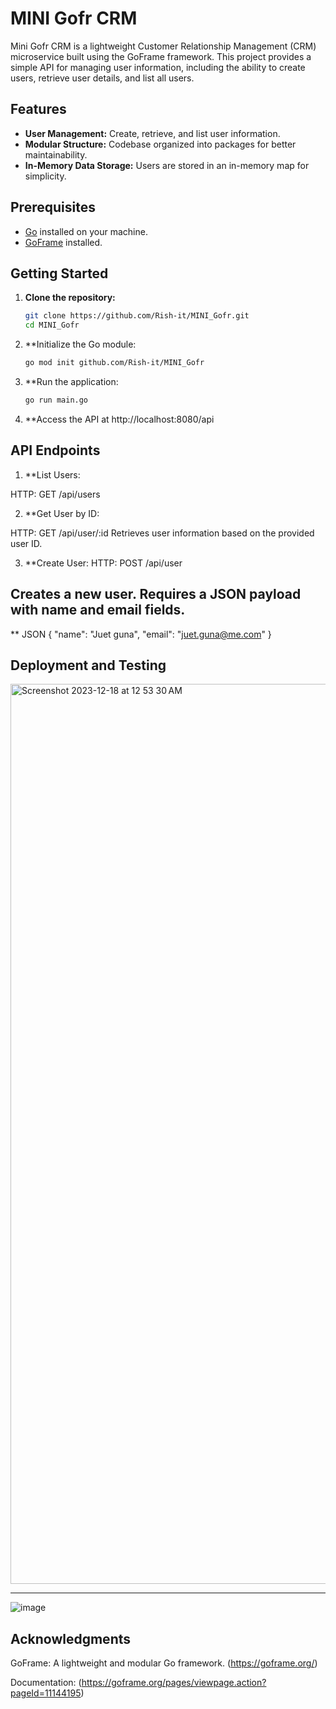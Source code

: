 # MINI Gofr CRM

Mini Gofr CRM is a lightweight Customer Relationship Management (CRM) microservice built using the GoFrame framework. This project provides a simple API for managing user information, including the ability to create users, retrieve user details, and list all users.

## Features

- **User Management:** Create, retrieve, and list user information.
- **Modular Structure:** Codebase organized into packages for better maintainability.
- **In-Memory Data Storage:** Users are stored in an in-memory map for simplicity.

## Prerequisites

- [Go](https://golang.org/dl/) installed on your machine.
- [GoFrame](https://goframe.org/pages/download) installed.

## Getting Started

1. **Clone the repository:**
   ```bash
   git clone https://github.com/Rish-it/MINI_Gofr.git
   cd MINI_Gofr
   
   
2. **Initialize the Go module:
   ```bash
   go mod init github.com/Rish-it/MINI_Gofr

   
3. **Run the application:
   ```bash
   go run main.go

   
4. **Access the API at http://localhost:8080/api



## API Endpoints

1. **List Users:

HTTP: GET /api/users


2. **Get User by ID:

HTTP: GET /api/user/:id
Retrieves user information based on the provided user ID.

3. **Create User:
HTTP: POST /api/user


## Creates a new user. Requires a JSON payload with name and email fields.
** JSON 
{
  "name": "Juet guna",
  "email": "juet.guna@me.com"
}


## Deployment and Testing


<img width="1440" alt="Screenshot 2023-12-18 at 12 53 30 AM" src="https://github.com/Rish-it/MINI_Gofr/assets/104666906/0211dbf7-dc7a-4d8c-af44-857b5103cdb0">



---------------------------------------------------------------------------------------------------------------


![image](https://github.com/Rish-it/MINI_Gofr/assets/104666906/a4a8a3c4-bb53-444f-a23e-79c39d3f4072)


## Acknowledgments

GoFrame: A lightweight and modular Go framework. (https://goframe.org/)

Documentation: (https://goframe.org/pages/viewpage.action?pageId=11144195)


